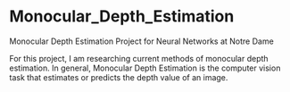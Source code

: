 # Monocular_Depth_Estimation
Monocular Depth Estimation Project for Neural Networks at Notre Dame

For this project, I am researching current methods of monocular depth estimation. In general, Monocular Depth Estimation is the computer vision task that estimates or predicts the 
depth value of an image. 
